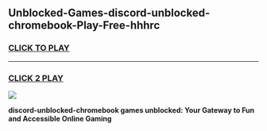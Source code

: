 
## Unblocked-Games-discord-unblocked-chromebook-Play-Free-hhhrc
<h3>
<a href="https://premium76.site?title=discord-unblocked-chromebook&ref=10A">CLICK TO PLAY</a></h3>
<hr>

<h3>
<a href="https://premium76.site?title=discord-unblocked-chromebook&ref=10A">CLICK 2 PLAY</a>
  
</h3>

<a href="https://premium76.site?title=discord-unblocked-chromebook&ref=10A"><img src="https://clearcache.store/games.png"></a>


**discord-unblocked-chromebook games unblocked: Your Gateway to Fun and Accessible Online Gaming**
